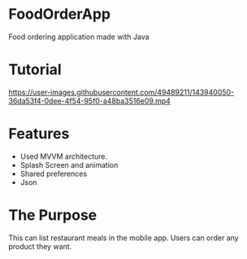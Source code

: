 # FoodOrderApp
Food ordering application made with Java

# Tutorial


https://user-images.githubusercontent.com/49489211/143940050-36da53f4-0dee-4f54-95f0-a48ba3516e09.mp4


# Features
- Used MVVM architecture.
- Splash Screen and animation
- Shared preferences
- Json
# The Purpose
This can list restaurant meals in the mobile app. Users can order any product they want.
